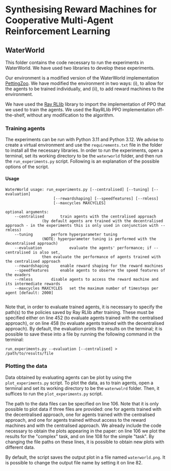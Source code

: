# Synthesising Reward Machines for Cooperative Multi-Agent Reinforcement Learning 
## WaterWorld
This folder contains the code necessary to run the experiments in WaterWorld. We have used two libraries to develop these experiments. 

Our environment is a modified version of the WaterWorld implementation [PettingZoo](https://pettingzoo.farama.org). We have modified the environment in two ways: (i), to allow for the agents to be trained individually, and (ii), to add reward machines to the environment.

We have used the [Ray RLlib](https://docs.ray.io/en/latest/rllib/index.html) library to import the implementation of PPO that we used to train the agents. We used the RayRLlib PPO implementation off-the-shelf, without any modification to the algorithm. 

### Training agents
The experiments can be run with Python 3.11 and Python 3.12. We advise to create a virtual environment and use the `requirements.txt` file in the folder to install all the necessary libraries. In order to run the experiments, open a terminal, set its working directory to be the `waterworld` folder, and then run the `run_experiments.py` script. Following is an explanation of the possible options of the script.


#### Usage
```
WaterWorld usage: run_experiments.py [--centralised] [--tuning] [--evaluation]
				     [--rewardshaping] [--speedfeatures] [--rmless]
				     [--maxcycles MAXCYCLES]

optional arguments:
	--centralised		train agents with the centralised approach 
				(by default agents are trained with the decentralised approach - in the experiments this is only used in conjunction with --rmless)
	--tuning		perform hyperparameter tuning 
				(NOTE: hyperparameter tuning is performed with the decentralised approach)
	--evaluation	        evaluate the agents' performance; if --centralised is also set, 
				then evaluate the performance of agents trained with the centralised approach
	--rewardshaping		enable reward shaping for the reward machines
	--speedfeatures		enable agents to observe the speed features of the evaders
	--rmless		disable agents to access the reward machine and its intermediate rewards
	--maxcycles MAXCYCLES	set the maximum number of timesteps per agent [default: 2000]
	
```

Note that, in order to evaluate trained agents, it is necessary to specify the path(s) to the policies saved by Ray RLlib after training. These must be specified either on line 452 (to evaluate agents trained with the centralised approach), or on line 458 (to evaluate agents trained with the decentralised approach). By default, the evaluation prints the results on the terminal; it is possible to save these into a file by running the following command in the terminal:

	run_experiments.py --evaluation [--centralised] > /path/to/results/file


### Plotting the data
Data obtained by evaluating agents can be plot by using the `plot_experiments.py` script. To plot the data, as to train agents, open a terminal and set its working directory to be the `waterwolrd` folder. Then, it suffices to run the `plot_experiments.py` script. 

The path to the data files can be specified on line 106. Note that it is only possible to plot data if three files are provided: one for agents trained with the decentralised approach, one for agents trained with the centralised approach, and one for agents trained without access to the reward machines and with the centralised approach. We already include the code necessary to obtain the plots appearing in the paper: on line 106 we plot the results for the "complex" task, and on line 108 for the simple "task". By changing the file paths on these lines, it is possible to obtain new plots with different data. 

By default, the script saves the output plot in a file named `waterworld.png`. It is possible to change the output file name by setting it on line 82. 

